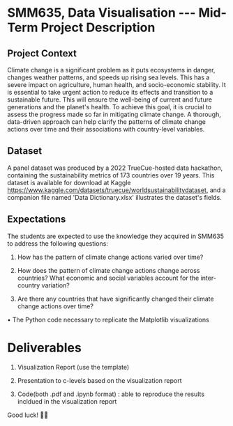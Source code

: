 # SMM635, Data Visualisation --- Mid-Term Project Description

## Project Context

Climate change is a significant problem as it puts ecosystems in danger,
changes weather patterns, and speeds up rising sea levels. This has a severe
impact on agriculture, human health, and socio-economic stability. It is
essential to take urgent action to reduce its effects and transition to a
sustainable future. This will ensure the well-being of current and future
generations and the planet's health. To achieve this goal, it is crucial to
assess the progress made so far in mitigating climate change. A thorough,
data-driven approach can help clarify the patterns of climate change actions
over time and their associations with country-level variables.

##  Dataset

A panel dataset was produced by a 2022 TrueCue-hosted data hackathon,
containing the sustainability metrics of 173 countries over 19 years. This
dataset is available for download at Kaggle
https://www.kaggle.com/datasets/truecue/worldsustainabilitydataset, and a
companion file named 'Data Dictionary.xlsx' illustrates the dataset's fields.

## Expectations

The students are expected to use the knowledge they acquired in SMM635 to
address the following questions:

1. How has the pattern of climate change actions varied over time?

2. How does the pattern of climate change actions change across countries?
   What economic and social variables account for the inter-country variation?

3. Are there any countries that have significantly changed their climate
   change actions over time?

• The Python code necessary to replicate the Matplotlib visualizations

# Deliverables

1. Visualization Report (use the template)

2. Presentation to c-levels based on the visualization report

3. Code(both .pdf and .ipynb format) : able to reproduce the results incldued in the visualization report

Good luck! 🤞🍀
